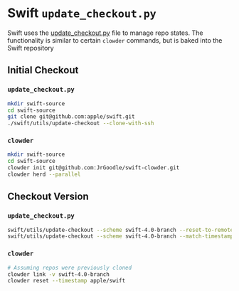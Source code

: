 # Swift `update_checkout.py`

Swift uses the [update_checkout.py](https://github.com/apple/swift/blob/master/utils/update_checkout.py) file to manage repo states. The functionality is similar to certain `clowder` commands, but is baked into the Swift repository

## Initial Checkout

### `update_checkout.py`

```bash
mkdir swift-source
cd swift-source
git clone git@github.com:apple/swift.git
./swift/utils/update-checkout --clone-with-ssh
```

### `clowder`

```bash
mkdir swift-source
cd swift-source
clowder init git@github.com:JrGoodle/swift-clowder.git
clowder herd --parallel
```

## Checkout Version

### `update_checkout.py`

```bash
swift/utils/update-checkout --scheme swift-4.0-branch --reset-to-remote --clone --clean
swift/utils/update-checkout --scheme swift-4.0-branch --match-timestamp
```

### `clowder`

```bash
# Assuming repos were previously cloned
clowder link -v swift-4.0-branch
clowder reset --timestamp apple/swift
```
